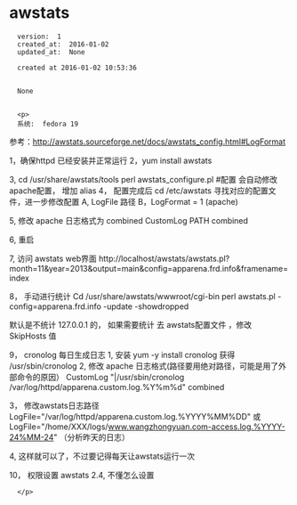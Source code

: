 
  # awstats

      version:  1
      created_at:  2016-01-02
      updated_at:  None

      created at 2016-01-02 10:53:36 


      None


      <p>
      系统:  fedora 19
参考：http://awstats.sourceforge.net/docs/awstats_config.html#LogFormat

1，确保httpd 已经安装并正常运行
2，yum install awstats
   
3, cd /usr/share/awstats/tools
  perl awstats_configure.pl  #配置
  会自动修改 apache配置， 增加 alias
4， 配置完成后
  cd /etc/awstats
  寻找对应的配置文件，进一步修改配置
  A, LogFile 路径
  B，LogFormat = 1 (apache)

5, 修改 apache 日志格式为 combined
  CustomLog PATH  combined

6, 重启

7, 访问 awstats web界面
 http://localhost/awstats/awstats.pl?month=11&year=2013&output=main&config=apparena.frd.info&framename=index

8， 手动进行统计
  Cd /usr/share/awstats/wwwroot/cgi-bin
  perl awstats.pl  -config=apparena.frd.info  -update  -showdropped

  默认是不统计  127.0.0.1 的， 如果需要统计
  去 awstats配置文件 ，修改 SkipHosts 值

9，  cronolog 每日生成日志
  1, 安装  yum -y install cronolog 
     获得  /usr/sbin/cronolog
  2, 修改 apache 日志格式(路径要用绝对路径，可能是用了外部命令的原因）
      CustomLog "|/usr/sbin/cronolog /var/log/httpd/apparena.custom.log.%Y%m%d" combined

 3， 修改awstats日志路径
  LogFile="/var/log/httpd/apparena.custom.log.%YYYY%MM%DD"
 或
LogFile="/home/XXX/logs/www.wangzhongyuan.com-access.log.%YYYY-24%MM-24" （分析昨天的日志）

 4, 这样就可以了，不过要记得每天让awstats运行一次

10， 权限设置 awstats
  2.4, 不懂怎么设置

 
      </p>

  